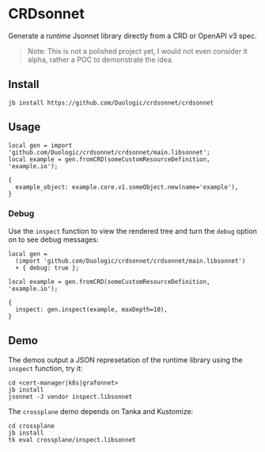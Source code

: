 # CRDsonnet

Generate a *runtime* Jsonnet library directly from a CRD or OpenAPI v3 spec.

> Note: This is not a polished project yet, I would not even consider it alpha, rather a
> POC to demonstrate the idea.

## Install

```console
jb install https://github.com/Duologic/crdsonnet/crdsonnet
```

## Usage

```jsonnet
local gen = import 'github.com/Duologic/crdsonnet/crdsonnet/main.libsonnet';
local example = gen.fromCRD(someCustomResourceDefinition, 'example.io');

{
  example_object: example.core.v1.someObject.new(name='example'),
}
```

### Debug

Use the `inspect` function to view the rendered tree and turn the `debug` option on to see
debug messages:

```jsonnet
local gen =
  (import 'github.com/Duologic/crdsonnet/crdsonnet/main.libsonnet')
  + { debug: true };

local example = gen.fromCRD(someCustomResourceDefinition, 'example.io');

{
  inspect: gen.inspect(example, maxDepth=10),
}
```

## Demo

The demos output a JSON represetation of the runtime library using the `inspect` function,
try it:

```
cd <cert-manager|k8s|grafonnet>
jb install
jsonnet -J vendor inspect.libsonnet
```

The `crossplane` demo depends on Tanka and Kustomize:

```
cd crossplane
jb install
tk eval crossplane/inspect.libsonnet
```
